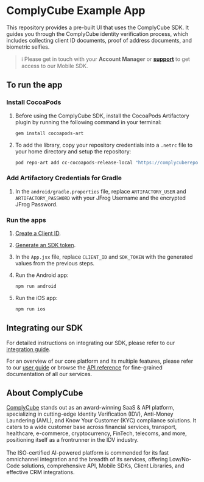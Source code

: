 # ComplyCube Example App

This repository provides a pre-built UI that uses the ComplyCube SDK. It guides you through the ComplyCube identity verification process, which includes collecting client ID documents, proof of address documents, and biometric selfies.

> :information_source: Please get in touch with your **Account Manager** or **[support](https://support.complycube.com/hc/en-gb/requests/new)** to get access to our Mobile SDK.

## To run the app

### Install CocoaPods

1. Before using the ComplyCube SDK, install the CocoaPods Artifactory plugin by running the following command in your terminal:

   ```bash
   gem install cocoapods-art
   ```

2. To add the library, copy your repository credentials into a `.netrc` file to your home directory and setup the repository:

   ```bash
   pod repo-art add cc-cocoapods-release-local "https://complycuberepo.jfrog.io/artifactory/api/pods/cc-cocoapods-release-local"
   ```

### Add Artifactory Credentials for Gradle

1. In the `android/gradle.properties` file, replace `ARTIFACTORY_USER` and `ARTIFACTORY_PASSWORD` with your JFrog Username and the encrypted JFrog Password.

### Run the apps

1. [Create a Client ID](https://docs.complycube.com/documentation/guides/mobile-sdk-guide/mobile-sdk-integration-guide#id-2.-create-a-client).
2. [Generate an SDK token](https://docs.complycube.com/documentation/guides/mobile-sdk-guide/mobile-sdk-integration-guide#id-3.-generate-an-sdk-token).
3. In the `App.jsx` file, replace `CLIENT_ID` and `SDK_TOKEN` with the generated values from the previous steps.
4. Run the Android app:

   ```bash
   npm run android
   ```

5. Run the iOS app:

   ```bash
   npm run ios
   ```

## Integrating our SDK

For detailed instructions on integrating our SDK, please refer to our [integration guide](https://docs.complycube.com/documentation/guides/mobile-sdk-guide/mobile-sdk-integration-guide).

For an overview of our core platform and its multiple features, please refer to our [user guide](https://docs.complycube.com) or browse the [API reference](https://docs.complycube.com/api-reference) for fine-grained documentation of all our services.

## About ComplyCube

[ComplyCube](https://www.complycube.com/en) stands out as an award-winning SaaS & API platform, specializing in cutting-edge Identity Verification (IDV), Anti-Money Laundering (AML), and Know Your Customer (KYC) compliance solutions. It caters to a wide customer base across financial services, transport, healthcare, e-commerce, cryptocurrency, FinTech, telecoms, and more, positioning itself as a frontrunner in the IDV industry.
<br>
<br>
The ISO-certified AI-powered platform is commended for its fast omnichannel integration and the breadth of its services, offering Low/No-Code solutions, comprehensive API, Mobile SDKs, Client Libraries, and effective CRM integrations.

